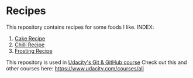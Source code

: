 # Recipes

This repository contains recipes for some foods I like.
INDEX:
<ol>
<li> <a href="https://github.com/tezansahu/recipes/blob/master/cake-recipe.txt">Cake Recipe</a></li>
<li> <a href="https://github.com/tezansahu/recipes/blob/master/chili-recipe.txt">Chilli Recipe</a></li>
<li> <a href="https://github.com/tezansahu/recipes/blob/master/frosting-recipe.txt">Frosting Recipe</a></li>
</ol>

This repository is used in [Udacity's Git & GitHub course](https://www.udacity.com/course/how-to-use-git-and-github--ud775)
Check out this and other courses here: https://www.udacity.com/courses/all
